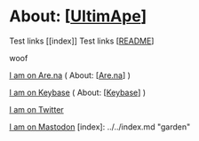 # About: [[UltimApe]]

Test links [[index]]
Test links [[README]]

woof

[I am on Are.na](https://www.are.na/ultimape/woof) ( About: [[Are.na]] )

[I am on Keybase](https://keybase.pub/ultimape/woof/woof) ( About: [[Keybase]] )

[I am on Twitter](https://twitter.com/ultimape/)

[I am on Mastodon](https://mastodon.social/@ultimape)
[index]: ../../index.md "garden"

[//begin]: # "Autogenerated link references for markdown compatibility"
[UltimApe]: ultimape.md "About: UltimApe"
[README]: ../../README.md "garden"
[Are.na]: ../../websites/Are.na.md "About: Are.na"
[Keybase]: ../../websites/Keybase.md "About: Keybase"
[//end]: # "Autogenerated link references"